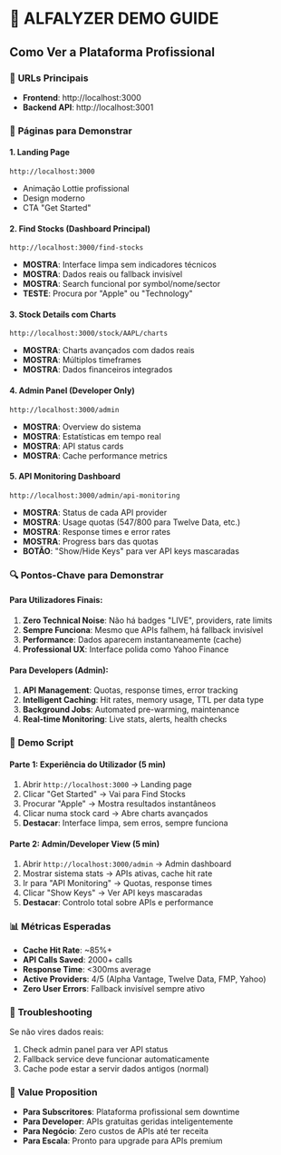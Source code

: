 # 🚀 ALFALYZER DEMO GUIDE

## Como Ver a Plataforma Profissional

### 📌 **URLs Principais**
- **Frontend**: http://localhost:3000
- **Backend API**: http://localhost:3001

### 🎯 **Páginas para Demonstrar**

#### 1. **Landing Page** 
```
http://localhost:3000
```
- Animação Lottie profissional
- Design moderno
- CTA "Get Started"

#### 2. **Find Stocks (Dashboard Principal)**
```
http://localhost:3000/find-stocks
```
- **MOSTRA**: Interface limpa sem indicadores técnicos
- **MOSTRA**: Dados reais ou fallback invisível
- **MOSTRA**: Search funcional por symbol/nome/sector
- **TESTE**: Procura por "Apple" ou "Technology"

#### 3. **Stock Details com Charts**
```
http://localhost:3000/stock/AAPL/charts
```
- **MOSTRA**: Charts avançados com dados reais
- **MOSTRA**: Múltiplos timeframes
- **MOSTRA**: Dados financeiros integrados

#### 4. **Admin Panel (Developer Only)**
```
http://localhost:3000/admin
```
- **MOSTRA**: Overview do sistema
- **MOSTRA**: Estatísticas em tempo real
- **MOSTRA**: API status cards
- **MOSTRA**: Cache performance metrics

#### 5. **API Monitoring Dashboard**
```
http://localhost:3000/admin/api-monitoring
```
- **MOSTRA**: Status de cada API provider
- **MOSTRA**: Usage quotas (547/800 para Twelve Data, etc.)
- **MOSTRA**: Response times e error rates
- **MOSTRA**: Progress bars das quotas
- **BOTÃO**: "Show/Hide Keys" para ver API keys mascaradas

### 🔍 **Pontos-Chave para Demonstrar**

#### **Para Utilizadores Finais:**
1. **Zero Technical Noise**: Não há badges "LIVE", providers, rate limits
2. **Sempre Funciona**: Mesmo que APIs falhem, há fallback invisível
3. **Performance**: Dados aparecem instantaneamente (cache)
4. **Professional UX**: Interface polida como Yahoo Finance

#### **Para Developers (Admin):**
1. **API Management**: Quotas, response times, error tracking
2. **Intelligent Caching**: Hit rates, memory usage, TTL per data type
3. **Background Jobs**: Automated pre-warming, maintenance
4. **Real-time Monitoring**: Live stats, alerts, health checks

### 🎪 **Demo Script**

#### **Parte 1: Experiência do Utilizador (5 min)**
1. Abrir `http://localhost:3000` → Landing page
2. Clicar "Get Started" → Vai para Find Stocks
3. Procurar "Apple" → Mostra resultados instantâneos
4. Clicar numa stock card → Abre charts avançados
5. **Destacar**: Interface limpa, sem erros, sempre funciona

#### **Parte 2: Admin/Developer View (5 min)**
1. Abrir `http://localhost:3000/admin` → Admin dashboard
2. Mostrar sistema stats → APIs ativas, cache hit rate
3. Ir para "API Monitoring" → Quotas, response times
4. Clicar "Show Keys" → Ver API keys mascaradas
5. **Destacar**: Controlo total sobre APIs e performance

### 📊 **Métricas Esperadas**
- **Cache Hit Rate**: ~85%+
- **API Calls Saved**: 2000+ calls
- **Response Time**: <300ms average
- **Active Providers**: 4/5 (Alpha Vantage, Twelve Data, FMP, Yahoo)
- **Zero User Errors**: Fallback invisível sempre ativo

### 🔧 **Troubleshooting**
Se não vires dados reais:
1. Check admin panel para ver API status
2. Fallback service deve funcionar automaticamente
3. Cache pode estar a servir dados antigos (normal)

### 🎯 **Value Proposition**
- **Para Subscritores**: Plataforma profissional sem downtime
- **Para Developer**: APIs gratuitas geridas inteligentemente  
- **Para Negócio**: Zero custos de APIs até ter receita
- **Para Escala**: Pronto para upgrade para APIs premium